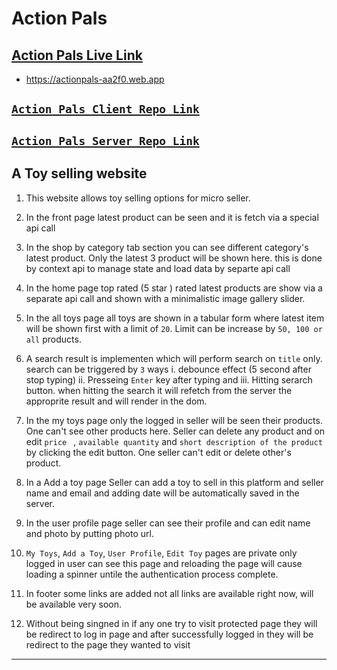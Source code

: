 # Action Pals

## [Action Pals Live Link](https://actionpals-aa2f0.web.app)
- https://actionpals-aa2f0.web.app


## [`Action Pals Client Repo Link`](https://github.com/hasankarim18/action-pals-toy-website)


## [`Action Pals Server Repo Link`](https://github.com/hasankarim18/action-pals-toy-website-server)



## A Toy selling website 
 1.  This website allows toy selling options for micro seller.
 2. In the front page latest product can be seen and it is fetch via a special api call 
 3. In the shop by category tab section you can see different category's latest product. Only the latest 3 product will be shown here. this is done by context api to manage state and load data by separte api call 
 4. In the home page top rated (5 star ) rated latest products are show via a separate api call and shown with a minimalistic image gallery slider.

 5. In the all toys page all toys are shown in a tabular form where latest item will be shown first with a limit of `20`. Limit can be increase by `50, 100 or all` products.
 6. A search result is implementen which will perform search on `title` only. search can be triggered by `3` ways i. debounce effect (5 second after stop typing) ii. Presseing `Enter` key after typing and iii. Hitting serarch button. 
 when hitting the search it will refetch from the server the approprite result and will render in the dom. 

7. In the my toys page only the logged in seller will be seen their products. One can't see other products here. Seller can delete any product and on edit `price ` , `available quantity` and `short description of the product` by clicking the edit button. One seller can't edit or delete other's product.

8. In a Add a toy page Seller can add a toy to sell in this platform and seller name and email and adding date will be automatically saved in the server. 

9. In the user profile page seller can see their profile and can edit name and photo by putting photo url.

10. `My Toys`, `Add a Toy`, `User Profile`, `Edit Toy` pages are private only logged in user can see this page and reloading the page will cause loading a spinner untile the authentication process complete.

11. In footer some links are added not all links are available right now, will be available very soon. 

12. Without being singned in if any one try to visit protected page they will be redirect to log in page and after successfully logged in they will be redirect to the page they wanted to visit 





------------------------------------------




